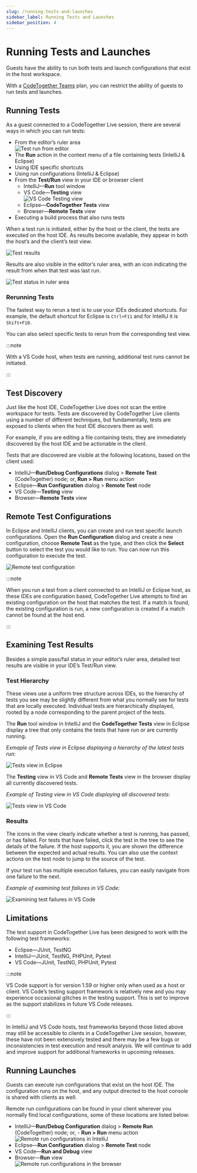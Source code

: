 ```yaml
---
slug: /running-tests-and-launches
sidebar_label: Running Tests and Launches
sidebar_position: 4
---
```


# Running Tests and Launches

Guests have the ability to run both tests and launch configurations that exist in the host workspace.

With a [CodeTogether Teams](https://www.codetogether.com/teams/) plan, you can restrict the ability of guests to run tests and launches.

## Running Tests

As a guest connected to a CodeTogether Live session, there are several ways in which you can run tests:

- From the editor’s ruler area  
    ![Test run from editor](/img/running-tests-and-launches/run_from_ruler.png)
- The **Run** action in the context menu of a file containing tests (IntelliJ & Eclipse)
- Using IDE specific shortcuts
- Using run configurations (IntelliJ & Eclipse)
- From the **Test/Run** view in your IDE or browser client
    - IntelliJ—**Run** tool window
    - VS Code—**Testing** view  
        ![VS Code Testing view](/img/running-tests-and-launches/run_from_vscode_view.png)
    - Eclipse—**CodeTogether Tests** view
    - Browser—**Remote Tests** view
- Executing a build process that also runs tests

When a test run is initiated, either by the host or the client, the tests are executed on the host IDE. As results become available, they appear in both the host’s and the client’s test view.

![Test results](/img/running-tests-and-launches/test_output_intellij.png)

Results are also visible in the editor’s ruler area, with an icon indicating the result from when that test was last run.

![Test status in ruler area](/img/running-tests-and-launches/ruler_status.png)

### Rerunning Tests

The fastest way to rerun a test is to use your IDEs dedicated shortcuts. For example, the default shortcut for Eclipse is `Ctrl+F11` and for IntelliJ it is `Shift+F10`.


You can also select specific tests to rerun from the corresponding test view.

:::note

With a VS Code host, when tests are running, additional test runs cannot be initiated.

:::

## Test Discovery

Just like the host IDE, CodeTogether Live does not scan the entire workspace for tests. Tests are discovered by CodeTogether Live clients using a number of different techniques, but fundamentally, tests are exposed to clients when the host IDE discovers them as well.

For example, if you are editing a file containing tests, they are immediately discovered by the host IDE and be actionable in the client.

Tests that are discovered are visible at the following locations, based on the client used:

- IntelliJ—**Run/Debug Configurations** dialog > **Remote Test** (CodeTogether) node; or, **Run > Run** menu action
- Eclipse—**Run Configuration** dialog > **Remote Test** node
- VS Code—**Testing** view
- Browser—**Remote Tests** view

## Remote Test Configurations

In Eclipse and IntelliJ clients, you can create and run test specific launch configurations. Open the **Run Configuration** dialog and create a new configuration, choose **Remote Test** as the type, and then click the **Select** button to select the test you would like to run. You can now run this configuration to execute the test.

 ![Remote test configuration](/img/running-tests-and-launches/create_remote_test_configuration.png)

:::note

When you run a test from a client connected to an IntelliJ or Eclipse host, as these IDEs are configuration based, CodeTogether Live attempts to find an existing configuration on the host that matches the test. If a match is found, the existing configuration is run, a new configuration is created if a match cannot be found at the host end.

:::

## Examining Test Results

Besides a simple pass/fail status in your editor’s ruler area, detailed test results are visible in your IDE’s Test/Run view.

### Test Hierarchy

These views use a uniform tree structure across IDEs, so the hierarchy of tests you see may be slightly different from what you normally see for tests that are locally executed. Individual tests are hierarchically displayed, rooted by a node corresponding to the parent project of the tests.

The **Run** tool window in IntelliJ and the **CodeTogether Tests** view in Eclipse display a tree that only contains the tests that have run or are currently running.

*Exmaple of Tests view in Eclipse displaying a hierarchy of the latest tests run:*

![Tests view in Eclipse](/img/running-tests-and-launches/test_hierarchy_eclipse.png)

The **Testing** view in VS Code and **Remote Tests** view in the browser display all currently discovered tests.

*Example of Testing view in VS Code displaying all discovered tests:*

![Tests view in VS Code](/img/running-tests-and-launches/test_hierarchy_vscode.png)

### Results

The icons in the view clearly indicate whether a test is running, has passed, or has failed. For tests that have failed, click the test in the tree to see the details of the failure. If the host supports it, you are shown the difference between the expected and actual results. You can also use the context actions on the test node to jump to the source of the test.

If your test run has multiple execution failures, you can easily navigate from one failure to the next.

*Example of examining test failures in VS Code:*

![Examining test failures in VS Code](/img/running-tests-and-launches/test_results_vscode2.png)

## Limitations

The test support in CodeTogether Live has been designed to work with the following test frameworks:

- Eclipse—JUnit, TestNG
- IntelliJ—JUnit, TestNG, PHPUnit, Pytest
- VS Code—JUnit, TestNG, PHPUnit, Pytest  

:::note

VS Code support is for version 1.59 or higher only when used as a host or client. VS Code’s testing support framework is relatively new and you may experience occasional glitches in the testing support. This is set to improve as the support stabilizes in future VS Code releases.

:::

In IntelliJ and VS Code hosts, test frameworks beyond those listed above may still be accessible to clients in a CodeTogether Live session, however, these have not been extensively tested and there may be a few bugs or inconsistencies in test execution and result analysis. We will continue to add and improve support for additional frameworks in upcoming releases.

## Running Launches

Guests can execute run configurations that exist on the host IDE. The configuration runs on the host, and any output directed to the host console is shared with clients as well.

Remote run configurations can be found in your client wherever you normally find local configurations, some of these locations are listed below:

- IntelliJ—**Run/Debug Configuration** dialog > **Remote Run** (CodeTogether) node; or, - **Run > Run** menu action  
    ![Remote run configurations in IntelliJ](/img/running-tests-and-launches/run_configuration_intellij.png)
- Eclipse—**Run Configuration** dialog > **Remote Test** node
- VS Code—**Run and Debug** view
- Browser—**Run** view  
    ![Remote run configurations in the browser](/img/running-tests-and-launches/run_configuration_browser.png)